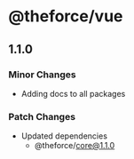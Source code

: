 # @theforce/vue

## 1.1.0

### Minor Changes

- Adding docs to all packages

### Patch Changes

- Updated dependencies
  - @theforce/core@1.1.0
